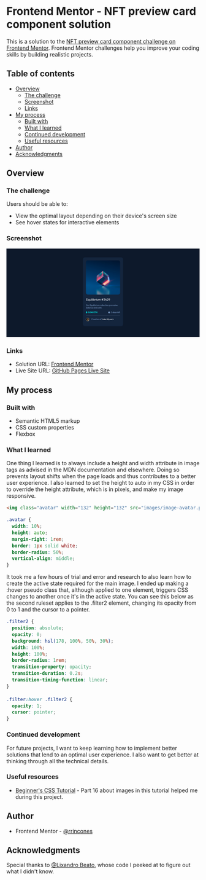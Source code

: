 # Frontend Mentor - NFT preview card component solution

This is a solution to the [NFT preview card component challenge on Frontend Mentor](https://www.frontendmentor.io/challenges/nft-preview-card-component-SbdUL_w0U). Frontend Mentor challenges help you improve your coding skills by building realistic projects. 

## Table of contents

- [Overview](#overview)
  - [The challenge](#the-challenge)
  - [Screenshot](#screenshot)
  - [Links](#links)
- [My process](#my-process)
  - [Built with](#built-with)
  - [What I learned](#what-i-learned)
  - [Continued development](#continued-development)
  - [Useful resources](#useful-resources)
- [Author](#author)
- [Acknowledgments](#acknowledgments)

## Overview

### The challenge

Users should be able to:

- View the optimal layout depending on their device's screen size
- See hover states for interactive elements

### Screenshot

![](images/screenshot.png)

### Links

- Solution URL: [Frontend Mentor](https://www.frontendmentor.io/solutions/nft-preview-card-component-bJf6zMFAkD)
- Live Site URL: [GitHub Pages Live Site](https://rrincones.github.io/NFT-preview-card-component/)

## My process

### Built with

- Semantic HTML5 markup
- CSS custom properties
- Flexbox

### What I learned

One thing I learned is to always include a height and width attribute in image tags as advised in the MDN documentation and elsewhere. Doing so prevents layout shifts when the page loads and thus contributes to a better user experience. I also learned to set the height to auto in my CSS in order to override the height attribute, which is in pixels, and make my image responsive. 

```html
<img class="avatar" width="132" height="132" src="images/image-avatar.png" alt="Jules Wyvern avatar">
```
```css
.avatar {
  width: 10%;
  height: auto;
  margin-right: 1rem;
  border: 1px solid white;
  border-radius: 50%;
  vertical-align: middle;
}
```
It took me a few hours of trial and error and research to also learn how to create the active state required for the main image. I ended up making a :hover pseudo class that, although applied to one element, triggers CSS changes to another once it's in the active state. You can see this below as the second ruleset applies to the .filter2 element, changing its opacity from 0 to 1 and the cursor to a pointer. 

```css
.filter2 {
  position: absolute;
  opacity: 0;
  background: hsl(178, 100%, 50%, 30%);
  width: 100%;
  height: 100%;
  border-radius: 1rem;
  transition-property: opacity;
  transition-duration: 0.2s;
  transition-timing-function: linear;
}

.filter:hover .filter2 {
  opacity: 1;
  cursor: pointer;
}
```

### Continued development

For future projects, I want to keep learning how to implement better solutions that lend to an optimal user experience. I also want to get better at thinking through all the technical details. 

### Useful resources

- [Beginner's CSS Tutorial](https://www.youtube.com/watch?v=OXGznpKZ_sA) - Part 16 about images in this tutorial helped me during this project. 

## Author

- Frontend Mentor - [@rrincones](https://www.frontendmentor.io/profile/rrincones)

## Acknowledgments

Special thanks to [@Lixandro Beato](https://www.frontendmentor.io/profile/lixandro96), whose code I peeked at to figure out what I didn't know. 
